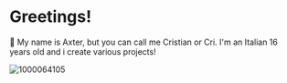 # Greetings!
👋 My name is Axter, but you can call me Cristian or Cri. I'm an Italian 16 years old and i create various projects!

![1000064105](https://github.com/user-attachments/assets/e26d2141-a15d-4fdf-83bd-d6d3a26cf249)
